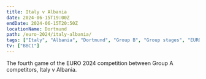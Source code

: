 ```yaml
---
title: Italy v Albania
date: 2024-06-15T19:00Z
endDate: 2024-06-15T20:50Z
locationName: Dortmund
path: /euro-2024/italy-albania/
tags: ["Italy", "Albania", "Dortmund", "Group B", "Group stages", "EURO 2024"]
tv: ["BBC1"]
---
```

The fourth game of the EURO 2024 competition between Group A competitors, Italy v Albania.
